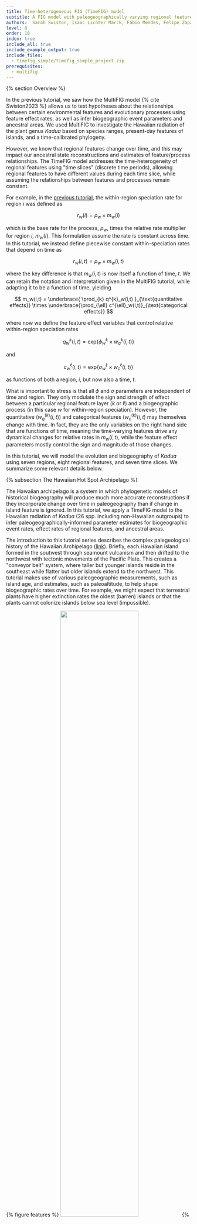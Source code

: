 ```yaml
---
title: Time-heterogeneous FIG (TimeFIG) model
subtitle: A FIG model with paleogeographically varying regional features
authors:  Sarah Swiston, Isaac Lichter Marck, Fábio Mendes, Felipe Zapata, Michael Landis
level: 8
order: 10
index: true
include_all: true
include_example_output: true
include_files:
  - timefig_simple/timefig_simple_project.zip
prerequisites:
  - multifig
---
```


{% section Overview %}

In the previous tutorial, we saw how the MultiFIG model {% cite Swiston2023 %} allows us to test hypotheses about the relationships between certain environmental features and evolutionary processes using feature effect rates, as well as infer biogeographic event parameters and ancestral areas. We used MultiFIG to investigate the Hawaiian radiation of the plant genus *Kadua* based on species ranges, present-day features of islands, and a time-calibrated phylogeny.

However, we know that regional features change over time, and this may impact our ancestral state reconstructions and estimates of feature/process relationships. The TimeFIG model addresses the time-heterogeneity of regional features using "time slices" (discrete time periods), allowing regional features to have different values during each time slice, while assuming the relationships between features and processes remain constant.

For example, in the [previous tutorial](http://revbayes.github.io/tutorials/multifig/), the within-region speciation rate for region $i$ was defined as

$$
r_w(i) = \rho_w \times m_w(i)
$$

which is the base rate for the process, $\rho_w$, times the relative rate multiplier for region $i$, $m_w(i)$. This formulation assume the rate is constant across time. In this tutorial, we instead define piecewise constant within-speciation rates that depend on time as

$$
  r_w(i,t) = \rho_w \times m_w(i,t)
$$

where the key difference is that $m_w(i,t)$ is now itself a function of time, $t$. We can retain the notation and interpretation given in the MultiFIG tutorial, while adapting it to be a function of time, yielding

$$
  m_w(i,t) = \underbrace{ \prod_{k} q^{k}_w(i,t) }_{\text{quantitative effects}} \times \underbrace{\prod_{\ell} c^{\ell}_w(i,t)}_{\text{categorical effects}}
$$

where now we define the feature effect variables that control relative within-region speciation rates

$$
q^{k}_w(i,t) = \text{exp} \left\{ \phi_w^{k} \times w_q^{k}(i,t) \right\}
$$

and

$$
c^{\ell}_w(i,t) = \text{exp} \left\{ \sigma_w^{\ell} \times w_c^{\ell}(i,t) \right\}
$$

as functions of both a region, $i$, but now also a time, $t$.

What is important to stress is that all $\phi$ and $\sigma$ parameters are independent of time and region. They only modulate the sign and strength of effect between a particular regional feature layer ($k$ or $\ell$) and a biogeographic process (in this case $w$ for within-region speciation). However, the quantitative ($w^{(k)}_q(i,t)$) and categorical features ($w^{(k)}_c(i,t)$ may themselves change with time. In fact, they are the only variables on the right hand side that are functions of time, meaning the time-varying features drive any dynamical changes for relative rates in $m_w(i,t)$, while the feature effect parameters mostly control the sign and magnitude of those changes.

In this tutorial, we will model the evolution and biogeography of *Kadua* using seven regions, eight regional features, and seven time slices. We summarize some relevant details below.

{% subsection The Hawaiian Hot Spot Archipelago %}

The Hawaiian archipelago is a system in which phylogenetic models of historical biogeography will produce much more accurate reconstructions if they incorporate change over time in paleogeography than if change in island feature is ignored. In this tutorial, we apply a TimeFIG model to the Hawaiian radiation of *Kadua* (26 spp. including non-Hawaiian outgroups) to infer paleogeographically-informed parameter estimates for biogeographic event rates, effect rates of regional features, and ancestral areas.

The introduction to this tutorial series describes the complex palegeological history of the Hawaiian Archipelago ([link](https://revbayes.github.io/tutorials/fig_intro/#empirical-system-hawaiian-kadua)). Briefly, each Hawaiian island formed in the soutwest through seamount vulcanism and then drifted to the northwest with tectonic movements of the Pacific Plate. This creates a "conveyor belt" system, where taller but younger islands reside in the southeast while flatter but older islands extend to the northwest. This tutorial makes use of various paleogeographic measurements, such as island age, and estimates, such as paleoaltitude, to help shape biogeographic rates over time. For example, we might expect that terrestrial plants have higher extinction rates the oldest (barren) islands or that the plants cannot colonize islands below sea level (impossible).

{% figure features %}
<img src="figures/features.png" width="65%">
{% figcaption %}
We will use the same features for the TimeFIG analysis that we used in the MultiFIG analysis. For reference, here are the 8 regional features and the 16 associated parameters relating these features to core biogeographic processes.
{% endfigcaption %}
{% endfigure %}

{% figure times %}
<img src="figures/times.png" width="65%">
{% figcaption %}
The analysis utilizes 7 different time slices, numbered starting from the present. These time slices are delimited by 6 historical time points: T1, T2, T3, etc. Distributions may be assigned to these time points to account for uncertainty.
{% endfigcaption %}
{% endfigure %}

The paleogeographic information is organized in `./data/hawaii`. To view the different time slices within a command line prompt:
```
$ # from command line
$ cat ./data/hawaii/age_summary.csv
index,mean_age,start_age,end_age,feature_dir
1,1.20,1.30,1.10,time1
2,2.55,3.00,2.10,time2
3,4.135,4.34,3.93,time3
4,6.15,6.30,6.00,time4
5,8,8.15,7.75,time5
6,18,18.15,17.75,time6
```

Paleogeographic features are further organized into subdirectories named `time1`, `time2`, etc. For example, to view quantitative within-region features for layer 1 (max. altitude) at time slice 4, type:
```
$ # from command line
$ cat ./data/hawaii/time4/qw_feature1.csv
G,N,K,O,M,H,Z
50,500,3787,nan,nan,nan,1500
```

Below is a visualization of maximum island altitude across regions and epoch, made by summarizing the feature files across the different `time` directories:

{% figure feature_times %}
<img src="figures/plot_features_vs_time.feat_qw1.png" width="40%">
{% figcaption %}
Maximum altitude values for seven regions across seven epochs. This quantitative within-region feature may influence within-region speciation and extinction rates through the sign and magnitude of the estimated $\phi_w^{(1)}$ and $\phi_e^{(1)}$ parameters. Light colors are small values, dark colors are large values, and gray indicates the region was absent (missing feature).
{% endfigcaption %}
{% endfigure %}

{% subsection Setup %}

> ## Important version info!
> **Note:** This tutorial currently requires specific versions of [RevBayes](https://github.com/revbayes/revbayes/commit/55c8174ea696fbd580daad8383d58f7ffd444d43) and [TensorPhylo](https://bitbucket.org/mrmay/tensorphylo/commits/daa0aed2c4acd394e2cb098b1c3706633d5b8301) to run properly (see linked branches and commits).
>
> We recommend that you complete the tutorial using a [PhyloDocker](https://hub.docker.com/r/sswiston/phylo_docker) container, which is pre-configured with the above versions of RevBayes and TensorPhylo. Instructions to install and use PhyloDocker are here: [link](https://revbayes.github.io/tutorials/docker).
{:.info}

Running a TimeFIG analysis in RevBayes requires several important data files, including a file representing the time-calibrated phylogeny and a biogeographic data matrix describing the ranges for each species. `kadua.tre` is a time-calibrated phylogeny of *Kadua*. `kadua_range_n7.nex` assigns ranges to each species for a seven-region system: G (Gardner), N (Necker), K (Kauaii), O (Oahu), M (Maui Nui Complex), H (Hawaii), and Z (mainland). For each species (row) and region (column), the file reports if the species is present (1) or absent (0) in that region. There are also feature files that contain regional feature data, a `feature_summary.csv` file that describes all the regional feature files (where they are found and what kind of data they contain), and an `age_summary.csv` file that tells us what ages delimit the time slices for our analysis.

If you prefer to run a single script instead of entering each command manually, the RevBayes script called `timefig.Rev` contains all of the commands that are used in the tutorial. The data and script can be found in the `Data files and scripts` box in the left sidebar of the tutorial page. Note that for this tutorial, the data files are not individually visible (there are a LOT of them). Instead, a `timefig_simple_project.zip` file is provided. Downloading and unzipping this file will give you a directory containing all of the scripts and data files for the tutorial, set up the way the tutorial expects. This main directory is where you will run RevBayes commands.

Inside the tutorial directory, there will be a `scripts` directory. This is the directory where the `timefig.Rev` script lives. There is also a `data` directory inside the tutorial directory. Within `data`, there will be two more directories: `hawaii`, and `kadua`. The data files related to *Kadua* (`kadua.tre` and `kadua_range_n7.nex`) are in the `kadua` directory. The data related to Hawaii, including the `feature_summary.csv` file, the `age_summary.csv` file, the `feature_description.csv` file, and all feature-related `*_feature*.csv` files are in the `hawaii` directory. However, you can always modify the filepaths to locate the data wherever you choose to download it.

{% section TimeFIG in RevBayes %}

{% subsection Getting started %}

After starting up RevBayes from within your main tutorial directory, you can load the TensorPhylo plugin. You will need to know where you downloaded the plugin. For example, if you cloned the TensorPhylo directory into your home directory at `~/tensorphylo`, you would use the following command to load the plugin:

```
loadPlugin("TensorPhylo", "~/tensorphylo/build/installer/lib")
```

Note that if you're using the PhyloDocker image, then the Tensorphylo plugin is installed in `/.plugins`, where RevBayes is able to find it without including a filepath:

```
loadPlugin("TensorPhylo")
```

Next, we want to tell RevBayes where to find our data (and where to save our output later). If you have set up your tutorial directory in a different way than suggested, you will need to modify the filepaths.

```
# filesystem
analysis      = "simple_timeFIG"
dat_fp        = "./data/kadua/"
phy_fn        = dat_fp + "kadua.tre"
bg_fn         = dat_fp + "kadua_range_n7.nex"
label_fn      = dat_fp + "kadua_range_label.csv"
geo_fp        = "./data/hawaii/"
feature_fn    = geo_fp + "feature_summary.csv"
times_fn      = geo_fp + "age_summary.csv"
out_fn        = "./output/" + analysis
```

Similar to the MultiFIG analysis, we will set up containers `moves` and `monitors` at the beginning of the script, and choose some MCMC settings for later: the number of computer processors to use, the number of generations we want to run the analysis for, and how often we want RevBayes to record output.

```
# MCMC variables
num_proc  = 6
num_gen   = 500          # set num_gen = 5000 for full analysis
print_gen = 1
moves     = VectorMoves()
monitors  = VectorMonitors()
```

{% subsection Data %}

Now, we will start reading in data and constructing the TimeFIG model. Let's start by loading the phylogenetic tree.

```
phy <- readTrees(phy_fn)[1]
```

In order to set up our analysis, we will want to know some information about this tree: the taxa, the number of taxa, and the number of branches.

```
taxa         = phy.taxa()
num_taxa     = taxa.size()
num_branches = 2 * num_taxa - 2
```

We also want to read in the range data. This is the same data from the MultiFIG example.

```
dat_01 = readDiscreteCharacterData(bg_fn)
```

Once again, we want to get some information about this range data: how many regions there are, and how many ranges can be constructed from these regions. We will still set our maximum range size to 4.

```
num_regions    = dat_01.nchar()
max_range_size = 4
num_ranges     = 0
for (k in 1:max_range_size) {
    num_ranges += choose(num_regions, k)
}
```

Again, we want to format the range data to be used in a GeoSSE-type analysis. This will take the binary range data and output integer states.

```
dat_nn         = formatDiscreteCharacterData(dat_01, format="GeoSSE", numStates=num_ranges)
desc           = dat_nn.getStateDescriptions()

write("index,range\n", filename=label_fn)
for (i in 1:desc.size()) {
    write((i-1) + "," + desc[i] + "\n", filename=label_fn, append=true)
}
```

We also want to read in the biogeographic data. First, we'll read the age file that tells us how many time slices to include and what times delimit those slices. Note that for $n$ times, there will be $n+1$ time slices. The `age_summary.csv` file also includes information that would help establish a uniform prior on each of these times (`start_age` and `end_age`), but we will be using the `mean_age` without setting a prior (no uncertainty).

```
times_table = readDataDelimitedFile(times_fn, delimiter=",", header=true)
num_times <- times_table.size() + 1
for (i in 1:(num_times-1)) { times[i] <- times_table[i][2] }
```

We also want to get our feature data. Using the RevBayes function `readRegionalFeatures`, we can look at the `feature_summary.csv` file and automatically look for feature data. The `feature_summary.csv` file is specially formated to be read by RevBayes, consisting of 5 columns. The first column is `time_index`, telling us which time slice the feature data corresponds to. Time slices are numbered from the present starting with 1. The second column is `feature_index`. Each feature type (within-region categorical, within-region quantitative, between-region categorical, and between-region quantitative) has a container that can contain several features, so we want to index the features within those containers. In this analysis, we will only have one feature of each type, so the index will always be 1. The third column is `feature_relationship`. This column is for indicating whether the feature is a within-region feature or a between-region feature, with options 'within' or 'between'. The fourth column is `feature_type`, for indicating whether the feature is quantitative of categorical. Finally, the fifth column is `feature_path`, which gives a filepath for the actual file containing the data for that feature.

```
geo_features <- readRegionalFeatures(feature_fn, delimiter=",", nonexistent_region_token="nan")
```

Next, we transform the feature data into feature layers, a RevBayes object that we will use later for informing our biogeographic rates. First, we normalize the features (important for scaling reasons). Then, for each time slice `[i]`, we pull each feature type out of our `geo_features` object and create the layers.

```
geo_features.normalize("within")
geo_features.normalize("between")

# get feature-sets for each measurement-type, process-type, and timeslice
for (i in 1:num_times) {
    feature_CW[i] <- geo_features.get("within","categorical",i)
    feature_QW[i] <- geo_features.get("within","quantitative",i)
    feature_CB[i] <- geo_features.get("between","categorical",i)
    feature_QB[i] <- geo_features.get("between","quantitative",i)

    for (j in 1:feature_CW[i].size()) {
        layer_CW[i][j] <- feature_CW[i][j].get()
    }
    for (j in 1:feature_QW[i].size()) {
        layer_QW[i][j] <- feature_QW[i][j].get()
    }
    for (j in 1:feature_CB[i].size()) {
        layer_CB[i][j] <- feature_CB[i][j].get()
    }
    for (j in 1:feature_QB[i].size()) {
        layer_QB[i][j] <- feature_QB[i][j].get()
    }
}
```

{% subsection Model setup %}

In the TimeFIG model, we use the same four processes as earlier models: within-region speciation, extinction, between-region speciation, and dispersal. Rates per region or region pair are calculated the same way as in the MultiFIG model using feature data, feature effect parameters, and base rate parameters. However, unlike the MultiFIG model, our feature values change from epoch to epoch! Therefore, while we will use the same set of base rates and feature effect parameters for each time slice, our relative rates will end up being different between time slices.

First, we will set priors for the feature effect parameters. Then we will use the RevBayes function `fnFeatureInformedRates` to combine the feature data and feature effect parameters for each time slice to create $m$ vectors/matrices that are specific to the time slices, representing relative rates of a particular process per region or region pair during that time slice. Finally, we will multiply the $m$ for each process in each time slice by base rate parameters to get model rates $r_w$, $r_e$, $r_b$, and $r_d$ for each time slice.

Let's start by creating distributions that we will use for all $\phi$ and $\sigma$ parameters. We will use **reversible jump** distributions again. We also have to assign an `rj_prob` to the reversible jump distribution, which is the prior probability of RJMCMC using the fixed value 0 instead of the continuous distribution.

We will use the same bounds on our continuous distributions that we did for the MultiFIG model.

```
# set up priors for feature effects
rj_null_value <- 0.0          # fixed "off-value" for RJMCMC
rj_prob       <- 0.5          # prob. of RJMCMC taking "off-value"

# prior of "on-value" for RJMCMC
bound <- 2
rj_base_sym_dist = dnUniform(-bound, bound)
rj_base_neg_dist = dnUniform(-bound, 0)     # negative only (e.g. distance on dispersal)
rj_base_pos_dist = dnUniform(0, bound)      # positive only (e.g. distance on betw.-reg. speciation)
rj_sym_dist = dnRJMixture(rj_null_value, rj_base_sym_dist, p=rj_prob)
rj_neg_dist = dnRJMixture(rj_null_value, rj_base_neg_dist, p=rj_prob)
rj_pos_dist = dnRJMixture(rj_null_value, rj_base_pos_dist, p=rj_prob)

# categorical feature effects
for (i in 1:feature_CW[1].size()) sigma_w[i] ~ rj_sym_dist
for (i in 1:feature_CW[1].size()) sigma_e[i] ~ rj_sym_dist
for (i in 1:feature_CB[1].size()) sigma_d[i] ~ rj_sym_dist
for (i in 1:feature_CB[1].size()) sigma_b[i] ~ rj_sym_dist

# quantitative feature effects
for (i in 1:feature_QW[1].size()) phi_w[i] ~ rj_sym_dist
for (i in 1:feature_QW[1].size()) phi_e[i] ~ rj_sym_dist
for (i in 1:feature_QB[1].size()) phi_d[i] ~ rj_sym_dist
for (i in 1:feature_QB[1].size()) phi_b[i] ~ rj_sym_dist

# force signed relationships between region features and rates
# (overrides existing distribution assignments)
phi_b[1]   ~ rj_pos_dist   # Distance (km) results in faster speciation
phi_b[2]   ~ rj_pos_dist   # Log-distance (km) results in faster speciation
sigma_b[1] ~ rj_pos_dist   # LDD (1) results in faster speciation
sigma_w[1] ~ rj_pos_dist   # High Islands (1) drives faster speciation 
phi_d[1]   ~ rj_neg_dist   # Distance (km) results in slower dispersal
phi_d[2]   ~ rj_neg_dist   # Log-distance (km) results in slower dispersal
sigma_d[1] ~ rj_neg_dist   # LDD (1) results in slower dispersal
sigma_e[1] ~ rj_neg_dist   # High Islands (1) drives slower extinction
```

Now we can create the relative rates of each process. These $m$ containers hold the per-region or per-region-pair relative rates for each time slice. We will turn these into actual rates (incorporating a base rate parameter) later. Each of these relative rate containers also has a `null_rate` argument, which tells RevBayes what to do with missing regions. This is important because some regions did not exist during some times!

```
# regional rate factors
for (t in 1:num_times) {
    # NOTE: do not index [1] in RHS of assignment to drop "dummy" dimension for m_W and m_E!
    m_w[t] := fnFeatureInformedRates(layer_CW[t], layer_QW[t], sigma_w, phi_w, null_rate=0)
    m_e[t] := fnFeatureInformedRates(layer_CW[t], layer_QW[t], sigma_e, phi_e, null_rate=1e3)
    m_d[t] := fnFeatureInformedRates(layer_CB[t], layer_QB[t], sigma_d, phi_d, null_rate=0)
    m_b[t] := fnFeatureInformedRates(layer_CB[t], layer_QB[t], sigma_b, phi_b, null_rate=1)
}
```

Because we are going to do an MCMC analysis later in the tutorial, we want MCMC to update all of the $\sigma$ and $\phi$ parameters. Once again, we will add MCMC moves on these parameters. We may also want to initialize the MCMC to reasonable values for these feature effect parameters. We will set the values of our distributions to be (temporarily) equal to those initial values to start the MCMC.

First, we will address the categorical feature effects for each process (w, e, d, and b). These are our $\sigma$ parameters. The logic is the same for each process. First, we find the container of features which impact that process (within-region features for within-region speciation and extinction, between-region features for between-region speciation and dispersal). Then we loop over the different features inside that container. For each feature, we initialize the value of the parameter, and add appropriate moves for the MCMC. We also include a `use_` line that allows us to turn off certain features if we want to perform analyses without them. Note that we do not loop over the time slices here, because the feature effects are shared across times!

```
# initialize categorical feature effects, create moves, add monitor variables
for (i in 1:feature_CW[1].size()) {
    sigma_w[i].setValue(0)
    moves.append( mvScale(sigma_w[i], weight=2) )
    moves.append( mvSlide(sigma_w[i], weight=2) )
    moves.append( mvRJSwitch(sigma_w[i], weight=3) )
    use_sigma_w[i] := ifelse(sigma_w[i] == 0.0, 0, 1)
}
for (i in 1:feature_CW[1].size()) {
    sigma_e[i].setValue(0)
    moves.append( mvScale(sigma_e[i], weight=2) )
    moves.append( mvSlide(sigma_e[i], weight=2) )
    moves.append( mvRJSwitch(sigma_e[i], weight=3) )
    use_sigma_e[i] := ifelse(sigma_e[i] == 0.0, 0, 1)
}
for (i in 1:feature_CB[1].size()) {
    sigma_d[i].setValue(0)
    moves.append( mvScale(sigma_d[i], weight=2) )
    moves.append( mvSlide(sigma_d[i], weight=2) )
    moves.append( mvRJSwitch(sigma_d[i], weight=3) )
    use_sigma_d[i] := ifelse(sigma_d[i] == 0.0, 0, 1)
}
for (i in 1:feature_CB[1].size()) {
    sigma_b[i].setValue(0)
    moves.append( mvScale(sigma_b[i], weight=2) )
    moves.append( mvSlide(sigma_b[i], weight=2) )
    moves.append( mvRJSwitch(sigma_b[i], weight=3) )
    use_sigma_b[i] := ifelse(sigma_b[i] == 0.0, 0, 1)
}
```

Similarly, we will address the quantitative features for each process. These are our `\phi` parameters.

```
# initialize quantitative feature effects, create moves, add monitor variables
for (i in 1:feature_QW[1].size()) {
    phi_w[i].setValue(0)
    moves.append( mvScale(phi_w[i], weight=2) )
    moves.append( mvSlide(phi_w[i], weight=2) )
    moves.append( mvRJSwitch(phi_w[i], weight=3) )
    use_phi_w[i] := ifelse(phi_w[i] == 0.0, 0, 1)
}
for (i in 1:feature_QW[1].size()) {
    phi_e[i].setValue(0)
    moves.append( mvScale(phi_e[i], weight=2) )
    moves.append( mvSlide(phi_e[i], weight=2) )
    moves.append( mvRJSwitch(phi_e[i], weight=3) )
    use_phi_e[i] := ifelse(phi_e[i] == 0.0, 0, 1)
}
for (i in 1:feature_QB[1].size()) {
    phi_d[i].setValue(0)
    moves.append( mvScale(phi_d[i], weight=2) )
    moves.append( mvSlide(phi_d[i], weight=2) )
    moves.append( mvRJSwitch(phi_d[i], weight=3) )
    use_phi_d[i] := ifelse(phi_d[i] == 0.0, 0, 1)
}
for (i in 1:feature_QB[1].size()) {
    phi_b[i].setValue(0)
    moves.append( mvScale(phi_b[i], weight=2) )
    moves.append( mvSlide(phi_b[i], weight=2) )
    moves.append( mvRJSwitch(phi_b[i], weight=3) )
    use_phi_b[i] := ifelse(phi_b[i] == 0.0, 0, 1)
}
```

Now we will set up our rates for the four core processes, and put together our tree object. First, we will assign distributions to our base process rates, $\rho$. These rates are shared amongst all regions and all time slices, and are combined with relative rates $m$ to get true process rates in each region or pair for each time slice, $r$. We will use exponential distributions with rate 30 for each base rate parameter. Once again, we will initialize these values so MCMC will start in a reasonable place, and append the appropriate moves. We can also calculate the total speciation rate from the base rates of each type of speciation event.

```
# base rate parameters
rho_d ~ dnExp(40)
rho_e ~ dnExp(40)
rho_w ~ dnExp(40)
rho_b ~ dnExp(40)

rho_d.setValue(0.1)
rho_e.setValue(0.1)
rho_w.setValue(0.1)
rho_b.setValue(0.1)

moves.append( mvScale(rho_d, weight=5) )
moves.append( mvScale(rho_e, weight=5) )
moves.append( mvScale(rho_w, weight=5) )
moves.append( mvScale(rho_b, weight=5) )

# summarize base rates
speciation_rates := [ rho_w, rho_b ]
total_speciation := sum( speciation_rates )
```

Next, we will construct the total rates for each anagenetic process. Note how we loop over each time slice here; this is because total model rates, and the rate matrices obtained from them, are different during each time slice. Otherwise, this part is identical to the MultiFIG model.

```
for (k in 1:num_times) {
    
    # dispersal rate (region gain)
    for (i in 1:num_regions) {
        r_d[k][i] := rho_d * m_d[k][i]
    }

    # extirpation rate (region loss)
    r_e[k] := rho_e * m_e[k][1]

    # dispersal-extirpation rate matrix
    # - states are discrete ranges
    # - elements are rates of range expansion/contraction
    Q_bg[k] := fnBiogeographyRateMatrix(dispersalRates=r_d[k],
                                  extirpationRates=r_e[k],
                                  maxRangeSize=max_range_size)
}
```

We also construct a cladogenetic event matrix, describing the absolute rates of different cladogenetic events. From this matrix, we can obtain the total speciation rates per state, as well as a cladogenetic probability matrix. Once again, we loop over each time slice, because the total model rates and rate matrices obtained from them are different during each time slice. Otherwise, this part is identical to the MultiFIG model.

```
# speciation rate matrix
for (k in 1:num_times) {
    clado_map[k] := fnBiogeographyCladoEventsBD(speciation_rates=speciation_rates,
                                             within_region_features=m_w[k][1],
                                             between_region_features=m_b[k],
                                             max_range_size=max_range_size,
                                             normalize_split_score=false)
    # clado_map

    # speciation rates for each range
    lambda[k] := clado_map[k].getSpeciationRateSumPerState()

    # probabilities of speciation outcomes for each range
    omega[k] := clado_map[k].getCladogeneticProbabilityMatrix()

    # monitor variables for absolute speciation rates
    r_w[k] := rho_w * m_w[k][1]

    # NOTE: this rate only represents species with range size 2
    #       i.e., the inverse sum of inverse edge weights
    #       (relative rates in m_b[i][j]) is equal to the edge weight
    #       of a 2-region range
    for (i in 1:num_regions) {
        r_b[k][i] := rho_b * m_b[k][i]
    }
}
```

We may also want to monitor the absolute extinction rates. Because only lineages with a range of size 1 can go extinct, we will assign larger ranges an absolute extinction rate of 0. Again, we loop over the time slices.

```
for (k in 1:num_times) {
    # extinction rates (lineage death)
    for (i in 1:num_ranges) {
        if (i <= num_regions) {
            # species with range-size 1 can go extinct
            mu[k][i] := r_e[k][i]
        } else {
            # widespread species cannot
            mu[k][i] <- abs(0)
        }
    }
}
```

Next, we need to assign a probability distribution to range of the most recent common ancestor of all species, prior to the first speciation event. This will be a distribution (simplex) of possible range states that the ancestor might have had. Because some of the ranges are not possible (not all regions exist) when the lineage begins, we will assume that the ancestor started in the mainland.

```
# base frequencies
pi_bg_base <- rep(0, num_ranges)

# assume that the integer equal to "num_regions" is the
# range-integer for a species that occurs only in the
# mainland region, for base-indexing of 1 (Rev script).
# For example, region 7 is the non-Hawaiian region,
# set the range-integer for the range {7} to 1.
pi_allowed_ranges <- [ num_regions ]
for (i in 1:pi_allowed_ranges.size()) {
    j = pi_allowed_ranges[i]
    pi_bg_base[j] <- 1
}
pi_bg <- simplex(pi_bg_base)
```

We also need to set up the tip sampling probabilities based on state. In this analysis, the Hawaiian (ingroup) *Kadua* have been thoroughly sampled. However, we have only included 3 mainland (outgroup) samples, so we have to account for the low sampling here. Also, we will assign `rho_times` the value of 0, because we only sampled at the present (age =0)

```
n_total           <- 29 + 2 + 1
n_total_ingroup   <- 22 + 2
n_total_outgroup  <- n_total - n_total_ingroup
n_sample_ingroup  <- 24
n_sample_outgroup <- 3
rho_ingroup       <- Probability(n_sample_ingroup/n_total_ingroup) 
rho_outgroup      <- Probability(n_sample_outgroup/n_total_outgroup)
rho_poorly_sampled_ranges <- [ 7 ]
for (i in 1:num_ranges) {
    rho_sample[1][i] <- rho_ingroup
}
for (i in rho_poorly_sampled_ranges) {
    rho_sample[1][i] <- rho_outgroup
}
rho_times <- [ 0.0 ]
```

Before getting to the tree object, we want to make the root age of the tree object equal to the height of the input phylogeny. When we run future analyses that do not use a fixed tree, we can actually estimate this instead.

```
# fixed root age
root_age <- phy.rootAge()
```

With all of the rates constructed, we can create a stochastic variable drawn from this MultiFIG model with state-dependent birth, death, and speciation processes. This establishes how the various processes interact to generate a tree with a topology, divergence times, and terminal taxon states (ranges). Note how this model differs from the MultiFIG model. Here, we provide containers with different time slices inside of them (like lambda, mu, eta, omega). Therefore, we also have to tell the model what times delimit those slices using specific arguments (lambdaTimes, muTimes, etaTimes, omegaTimes). Fortunately, we already constructed a vector of times for this purpose earlier in the tutorial.

```
# use Time/Multi FIG setup
timetree ~ dnGLHBDSP( rootAge      = root_age,
                      lambda       = lambda,
                      mu           = mu,
                      eta          = Q_bg,
                      omega        = omega,
                      lambdaTimes  = times,
                      muTimes      = times,
                      etaTimes     = times,
                      omegaTimes   = times,
                      rhoTimes     = rho_times,
                      pi           = pi_bg,
                      rho          = rho_sample,
                      condition    = "time",
                      taxa         = taxa,
                      nStates      = num_ranges,
                      absTol       = 1e-7,
                      relTol       = 1e-7,
                      maxDenseSteps = 5000,
                      nProc        = num_proc)
```

Then we can clamp the variable with the fixed tree and present-day range states, allowing us to infer model parameters based on our observed data.

```
timetree.clamp(phy)
timetree.clampCharData(bg_dat)
```

{% subsection MCMC %}

For this analysis, we will perform an MCMC of 10000 generations. This may seem like a low number of generations (compared to other programs), but this is because RevBayes performs multiple moves per iteration under the `random` move scheduler (a setting from the start of the tutorial). You can alter this MCMC by changing the number of iterations, the move schedule, or how frequently the MCMC prints output. You can even add a period of burnin that tunes hyperparameters for moves. We have already created all of our moves for this MCMC, so we can move on to monitors. Note that there are separate file monitors for each time slice, which will make the output much easier to read.

```
# screen monitor, so you don't get bored
monitors.append( mnScreen(rho_d, rho_e, rho_w, rho_b, printgen=print_gen) )

# file monitor for all simple model variables
monitors.append( mnModel(printgen=print_gen, file=out_fn+".model.txt") )

# file monitor for tree
monitors.append( mnFile(timetree, printgen=print_gen, file=out_fn + ".tre") )

# monitor ancestral ranges at internal nodes
monitors.append( mnJointConditionalAncestralState(
    tree=timetree, glhbdsp=timetree, printgen=print_gen,
    filename=out_fn+".states.txt",
    withTips=true, withStartStates=true, type="NaturalNumbers") )

# file monitor for biogeographic rates
for (k in 1:num_times) {
    bg_mon_fn = out_fn + ".time" + k + ".bg.txt"
    monitors.append( mnFile( filename = bg_mon_fn, printgen=print_gen,
                             rho_e, rho_w, rho_d, rho_b,
                             r_e[k], r_w[k],
                             r_d[k][1], r_d[k][2], r_d[k][3], r_d[k][4],
                             r_d[k][5], r_d[k][6], r_d[k][7],
                             r_b[k][1], r_b[k][2], r_b[k][3], r_b[k][4],
                             r_b[k][5], r_b[k][6], r_b[k][7],
                             m_e[k][1], m_w[k][1],
                             m_d[k][1], m_d[k][2], m_d[k][3], m_d[k][4],
                             m_d[k][5], m_d[k][6], m_d[k][7],
                             m_b[k][1], m_b[k][2], m_b[k][3], m_b[k][4],
                             m_b[k][5], m_b[k][6], m_b[k][7] ) )
}

# monitor stochastic mappings along branches of tree
# NOTE: uncomment if needed, but can cause performance issues
monitors.append( mnStochasticCharacterMap(
    glhbdsp=timetree, printgen=print_gen*10,
    filename=out_fn+".stoch.txt",
    use_simmap_default=false) )
```

Then we can start up the MCMC. It doesn't matter which model parameter you use to initialize the model, so we will use the timetree. RevBayes will find all the other parameters that are connected to the timetree and include them in the model as well. Then we create an MCMC object with the moves, monitors, and model. Finally, we can run that MCMC!

```
# create model object
mymodel = model(timetree)

# create MCMC object
mymcmc = mcmc(mymodel, moves, monitors, moveschedule="single")       # set moveschedule="random" for full analysis

# run MCMC
mymcmc.run(num_gen)
```

After the MCMC analysis has concluded, we can summarize the ancestral states we obtained, creating an ancestral state tree. This tree will be written to the file `ase.tre `. It may take a little while.

```
f_burn = 0.2
x_stoch = readAncestralStateTrace(file="output/" + analysis + ".stoch.txt")
x_states = readAncestralStateTrace(file="output/" + analysis + ".states.txt")
summarizeCharacterMaps(x_stoch,timetree,file="output/" + analysis + ".events.txt",burnin=f_burn)
state_tree = ancestralStateTree(
    tree=timetree,
    ancestral_state_trace_vector=x_states,
    include_start_states=true,
    file="output/" + analysis + ".ase.tre",
    summary_statistic="MAP",
    reconstruction="marginal",
    burnin=f_burn,
    nStates=num_ranges,
    site=1)
writeNexus(state_tree,filename="output/" + analysis + ".ase.tre")
```

{% subsection Output %}

> ## Example output
> **Note:** Complete FIG analyses can take several hours to run. To explore
> FIG analysis output as part of a workshop, we recommend that you
> download precomputed "example output" from the top left menu on this
> page. Save these files into your local `output` directory and view results
> and/or run the following plotting code.
{:.info}

 This section shows how generate plots for FIG analysis results using the [FIG Tools](https://github.com/hawaiian-plant-biogeography/fig_tools) repository, which primarily uses R, RevGadgets, ggplot, and igraph for visualization.

NOTE: Your output may look slightly different than the output shown below. If you want to exactly replicate the results of the tutorial, you must set a seed at the beginning of the `kadua_geosse.Rev` script by adding the RevBayes command `seed(1)`.

To proceed, we'll exit RevBayes and work from the command line prompt in shell. To generate the images below, first save a copy of FIG tools to your filesystem:
```
# Option 1: download and decompress .zip file (open in browser our save in command line)
wget https://github.com/hawaiian-plant-biogeography/fig_tools/archive/refs/heads/main.zip
unzip main.zip

# Option 2: clone repository
git@github.com:hawaiian-plant-biogeography/fig_tools.git
```

Next, copy the files in `./fig_tools/scripts` into your TimeFIG project directory as `./timefig_simple/plot`:
```
# copy
cp ./fig_tools/scripts/*.R ./timefig_simple/plot
cp ./fig_tools/scripts/*.Rev ./timefig_simple/plot
```

These scripts assume you are in the base of your analysis directory:
```
cd ./timefig_simple
```


Now we can generate plots using FIG tools. First, we generate a tree with ancestral range estimates using these commands:

```
# prepare tree and state output for plotting
rb --args ./output/simple_timefig.tre ./output/simple_timefig.states.txt --file ./plot/make_tree.Rev

# make ancestral tree plot
Rscript ./plot/plot_states_tree.R ./output/out.states.tre ./output/out.mcc.tre ./data/kadua/kadua_range_label.csv GNKOMHZ
```

{% figure states %}
<img src="figures/plot_states_prob.png" width="60%">
{% figcaption %}
Ancestral state reconstruction of *Kadua*. Pie chart colors indicate the three most probable ancestral ranges for an ancestral branch or node. Range labels represent the following set of regions: G=Gardner, N=Necker, K=Kauai, O=Oahu, M=Maui Nui, H=Hawaii, Z=Remaining non-Hawaiian regions.
{% endfigcaption %}
{% endfigure %}


To generate the plot of the inputted paleogeographically varying features displayed at the start of this tutorial ({% ref feature_times %}), enter this code:
```
# make region feature vs. time plots
Rscript ./plot/plot_rates_vs_time_grid.R ./data/hawaii/feature_summary.csv ./data/hawaii/age_summary.csv ./data/hawaii/feature_description.csv GNKOMHZ
```

In addition, we generate a plot of within-region speciation rates, $r_w(i,t)$, for each region $i$ at time $t$, which shows elevated speciation in islands soon after emergence. The code for this is:

```
# make region rate vs. time plots
Rscript Rscript ./scripts/plot_features_vs_time_grid.R ./data/hawaii/feature_summary.csv ./data/hawaii/age_summary.csv ./data/hawaii/feature_description.csv GNKOMHZ
```

{% figure rates_times %}
<img src="figures/plot_rate_vs_time.process_w.png" width="60%">
{% figcaption %}
Within-region speciation rate estimates for *Kadua*. Dark colors are high rates, light colors are low rates, and gray indicates the region did not exist during that interval (missing feature). Range labels represent the following set of regions: G=Gardner, N=Necker, K=Kauai, O=Oahu, M=Maui Nui, H=Hawaii, Z=Remaining non-Hawaiian regions.
{% endfigcaption %}
{% endfigure %}


Lastly, this script will plot a network that summarizes relationships between regional features, feature effect parameters, and core biogeographic processes:
```
# make feature vs. rate network plot
Rscript ./plot/plot_feature_rate_network.R ./output/simple_timefig.model.txt ./data/hawaii/feature_description.csv
```

{% figure rates_times %}
<img src="figures/plot_feature_rate_network.png" width="80%">
{% figcaption %}
Network diagram displaying the relationships between regional features (gold), feature effect parameters ($\phi$ and $\sigma$ in green), and rate modifier functions ($m$ in cyan). Edges colors indicate positive (blue) versus negative (red) relationships and widths indicate weak (thin) versus (strong) interactions.
{% endfigcaption %}
{% endfigure %}
